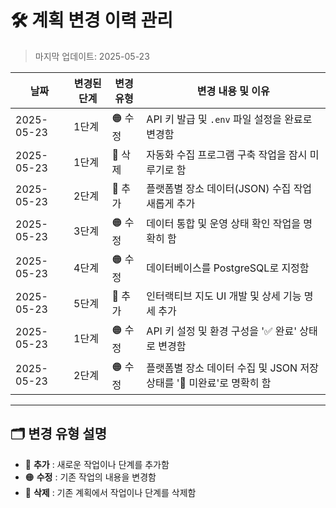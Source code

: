 # 🛠️ 계획 변경 이력 관리

> 마지막 업데이트: 2025-05-23

| 날짜       | 변경된 단계 | 변경 유형 | 변경 내용 및 이유                                                    |
| ---------- | ----------- | --------- | -------------------------------------------------------------------- |
| 2025-05-23 | 1단계       | 🟠 수정    | API 키 발급 및 `.env` 파일 설정을 완료로 변경함                      |
| 2025-05-23 | 1단계       | 🔴 삭제    | 자동화 수집 프로그램 구축 작업을 잠시 미루기로 함                    |
| 2025-05-23 | 2단계       | 🔵 추가    | 플랫폼별 장소 데이터(JSON) 수집 작업 새롭게 추가                     |
| 2025-05-23 | 3단계       | 🟠 수정    | 데이터 통합 및 운영 상태 확인 작업을 명확히 함                       |
| 2025-05-23 | 4단계       | 🟠 수정    | 데이터베이스를 PostgreSQL로 지정함                                   |
| 2025-05-23 | 5단계       | 🔵 추가    | 인터랙티브 지도 UI 개발 및 상세 기능 명세 추가                       |
| 2025-05-23 | 1단계       | 🟠 수정    | API 키 설정 및 환경 구성을 '✅ 완료' 상태로 변경함                    |
| 2025-05-23 | 2단계       | 🟠 수정    | 플랫폼별 장소 데이터 수집 및 JSON 저장 상태를 '🔲 미완료'로 명확히 함 |

---

## 🗂️ **변경 유형 설명**

* 🔵 **추가** : 새로운 작업이나 단계를 추가함
* 🟠 **수정** : 기존 작업의 내용을 변경함
* 🔴 **삭제** : 기존 계획에서 작업이나 단계를 삭제함

